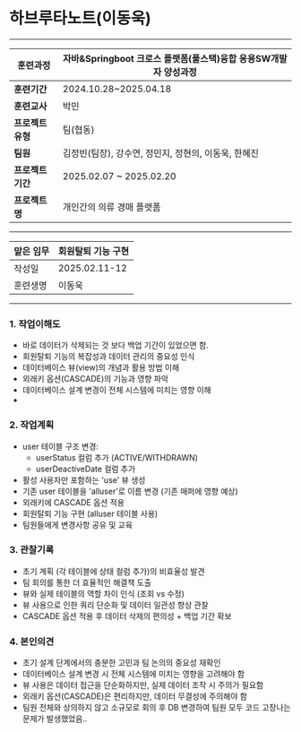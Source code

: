 
# 하브루타노트(이동욱)

---

| **훈련과정** | 자바&Springboot 크로스 플랫폼(풀스택)융합 응용SW개발자 양성과정 |
| --- | --- |
| **훈련기간** | 2024.10.28~2025.04.18 |
| **훈련교사** | 박민 |
| **프로젝트 유형** | 팀(협동) |
| **팀원** | 김정빈(팀장), 강수연, 정민지, 정현의, 이동욱, 한혜진 |
| **프로젝트 기간** | 2025.02.07 ~ 2025.02.20 |
| **프로젝트명** | 개인간의 의류 경매 플랫폼 |

---

| 맡은 임무 | 회원탈퇴 기능 구현    |
| ----- | ------------- |
| 작성일   | 2025.02.11-12 |
| 훈련생명  | 이동욱           |

---
### 1. 작업이해도

- 바로 데이터가 삭제되는 것 보다 백업 기간이 있었으면 함.
- 회원탈퇴 기능의 복잡성과 데이터 관리의 중요성 인식
- 데이터베이스 뷰(view)의 개념과 활용 방법 이해
- 외래키 옵션(CASCADE)의 기능과 영향 파악
- 데이터베이스 설계 변경이 전체 시스템에 미치는 영향 이해
- 
### 2. 작업계획


- user 테이블 구조 변경:
    - userStatus 컬럼 추가 (ACTIVE/WITHDRAWN)
    - userDeactiveDate 컬럼 추가
- 활성 사용자만 포함하는 'use' 뷰 생성
- 기존 user 테이블을 'alluser'로 이름 변경 (기존 매퍼에 영향 예상)
- 외래키에 CASCADE 옵션 적용
- 회원탈퇴 기능 구현 (alluser 테이블 사용)
- 팀원들에게 변경사항 공유 및 교육

### 3. 관찰기록

- 초기 계획 (각 테이블에 상태 컬럼 추가)의 비효율성 발견
- 팀 회의를 통한 더 효율적인 해결책 도출
- 뷰와 실제 테이블의 역할 차이 인식 (조회 vs 수정)
- 뷰 사용으로 인한 쿼리 단순화 및 데이터 일관성 향상 관찰
- CASCADE 옵션 적용 후 데이터 삭제의 편의성 + 백업 기간 확보

### 4. 본인의견

- 초기 설계 단계에서의 충분한 고민과 팀 논의의 중요성 재확인
- 데이터베이스 설계 변경 시 전체 시스템에 미치는 영향을 고려해야 함
- 뷰 사용은 데이터 접근을 단순화하지만, 실제 데이터 조작 시 주의가 필요함
- 외래키 옵션(CASCADE)은 편리하지만, 데이터 무결성에 주의해야 함
- 팀원 전체와 상의하지 않고 소규모로 회의 후 DB 변경하여 팀원 모두 코드 고장나는 문제가 발생했었음..
